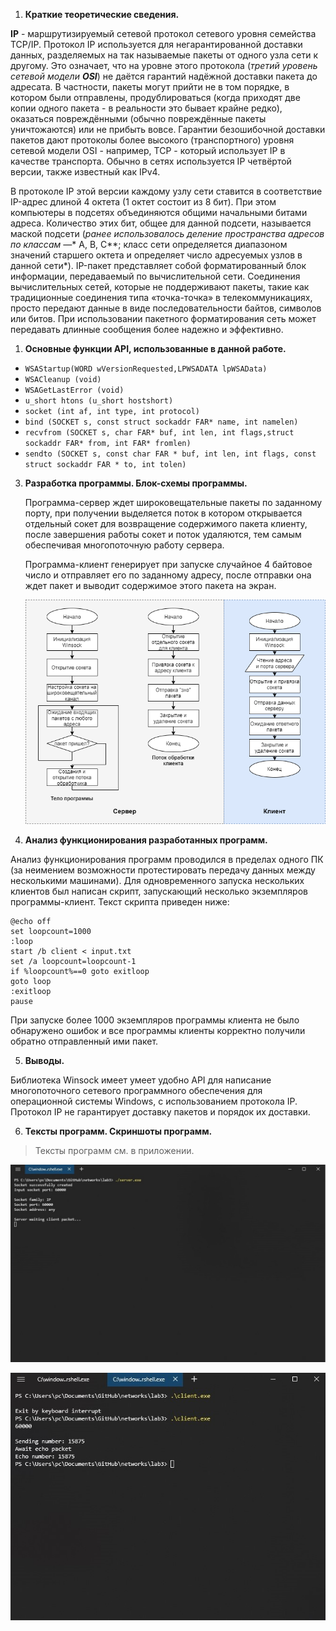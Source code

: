1. **Краткие теоретические сведения.**

**IP** - маршрутизируемый сетевой протокол сетевого уровня семейства TCP/IP. Протокол IP используется для негарантированной доставки данных, разделяемых на так называемые пакеты от одного узла сети к другому. Это означает, что на уровне этого протокола (*третий уровень сетевой модели **OSI***) не даётся гарантий надёжной доставки пакета до адресата. В частности, пакеты могут прийти не в том порядке, в котором были отправлены, продублироваться (когда приходят две копии одного пакета - в реальности это бывает крайне редко), оказаться повреждёнными (обычно повреждённые пакеты уничтожаются) или не прибыть вовсе. Гарантии безошибочной доставки пакетов дают протоколы более высокого (транспортного) уровня сетевой модели OSI - например, TCP - который использует IP в качестве транспорта. Обычно в сетях используется IP четвёртой версии, также
известный как IPv4. 

В протоколе IP этой версии каждому узлу сети ставится в соответствие IP-адрес длиной 4 октета (1 октет состоит из 8 бит). При этом компьютеры в подсетях объединяются общими начальными битами адреса. Количество этих бит, общее для данной подсети, называется маской подсети (*ранее использовалось деление пространства адресов по классам —** A, B, C**; класс сети определяется диапазоном значений старшего октета и определяет число адресуемых узлов в данной сети*). IP-пакет представляет собой форматированный блок информации, передаваемый по вычислительной сети. Соединения вычислительных сетей, которые не поддерживают пакеты, такие как традиционные соединения типа «точка-точка» в телекоммуникациях, просто передают данные в виде последовательности байтов, символов или битов. При использовании пакетного форматирования сеть может передавать длинные сообщения более надежно и эффективно.

1. **Основные функции API, использованные в данной работе.**
   
* `WSAStartup(WORD wVersionRequested,LPWSADATA lpWSAData)`
* `WSACleanup (void)`
* `WSAGetLastError (void)`
* `u_short htons (u_short hostshort)`
* `socket (int af, int type, int protocol)`
* `bind (SOCKET s, const struct sockaddr FAR* name, int namelen)`
* `recvfrom (SOCKET s, char FAR* buf, int len, int flags,struct sockaddr FAR* from, int FAR* fromlen)`
* `sendto (SOCKET s, const char FAR * buf, int len, int flags, const struct sockaddr FAR * to, int tolen)`

3. **Разработка программы. Блок-схемы программы.**

    Программа-сервер ждет широковещательные пакеты по заданному порту, при получении выделяется поток в котором открывается отдельный сокет для возвращение содержимого пакета клиенту, после завершения работы сокет и поток удаляются, тем самым обеспечивая многопоточную работу сервера.

    Программа-клиент генерирует при запуске случайное 4 байтовое число и отправляет его по заданному адресу, после отправки она ждет пакет и выводит содержимое этого пакета на экран.

    ![Блок схемы программы сервер/клиент](./files/sch.png)


4. **Анализ функционирования разработанных программ.**

Анализ функционирования программ проводился в пределах одного ПК (за неимением возможности протестировать передачу данных между несколькими машинами). Для одновременного запуска нескольких клиентов был написан скрипт, запускающий несколько экземпляров программы-клиент. Текст скрипта приведен ниже:

```batch
@echo off
set loopcount=1000
:loop
start /b client < input.txt
set /a loopcount=loopcount-1
if %loopcount%==0 goto exitloop
goto loop
:exitloop
pause
```

При запуске более 1000 экземпляров программы клиента не было обнаружено ошибок и все программы клиенты корректно получили обратно отправленный ими пакет.

5. **Выводы.**

Библиотека Winsock имеет умеет удобно API для написание многопоточного сетевого программного обеспечения для операционной системы Windows, с использованием протокола IP. Протокол IP не гарантирует доставку пакетов и порядок их доставки.

6. **Тексты программ. Скриншоты программ.**

>Тексты программ см. в приложении.

![Программа-сервер ](./files/server.jpg)

![Программа-клинет ](./files/client.jpg)

